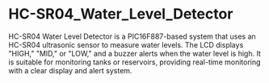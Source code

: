 # HC-SR04_Water_Level_Detector
HC-SR04 Water Level Detector is a PIC16F887-based system that uses an HC-SR04 ultrasonic sensor to measure water levels. The LCD displays "HIGH," "MID," or "LOW," and a buzzer alerts when the water level is high. It is suitable for monitoring tanks or reservoirs, providing real-time monitoring with a clear display and alert system.
